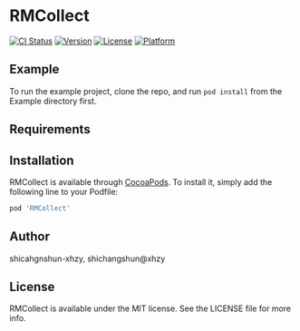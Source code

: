 # RMCollect

[![CI Status](https://img.shields.io/travis/shicahgnshun-xhzy/RMCollect.svg?style=flat)](https://travis-ci.org/shicahgnshun-xhzy/RMCollect)
[![Version](https://img.shields.io/cocoapods/v/RMCollect.svg?style=flat)](https://cocoapods.org/pods/RMCollect)
[![License](https://img.shields.io/cocoapods/l/RMCollect.svg?style=flat)](https://cocoapods.org/pods/RMCollect)
[![Platform](https://img.shields.io/cocoapods/p/RMCollect.svg?style=flat)](https://cocoapods.org/pods/RMCollect)

## Example

To run the example project, clone the repo, and run `pod install` from the Example directory first.

## Requirements

## Installation

RMCollect is available through [CocoaPods](https://cocoapods.org). To install
it, simply add the following line to your Podfile:

```ruby
pod 'RMCollect'
```

## Author

shicahgnshun-xhzy, shichangshun@xhzy

## License

RMCollect is available under the MIT license. See the LICENSE file for more info.
